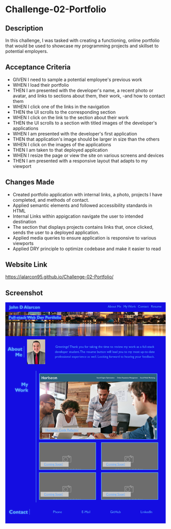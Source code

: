 # Challenge-02-Portfolio

## Description

In this challenge, I was tasked with creating a functioning, online portfolio that would be used to showcase my programming projects and skillset to potential employers.

## Acceptance Criteria

- GIVEN I need to sample a potential employee's previous work
- WHEN I load their portfolio
- THEN I am presented with the developer's name, a recent photo or avatar, and links to sections about them, their work, -and how to contact them
- WHEN I click one of the links in the navigation
- THEN the UI scrolls to the corresponding section
- WHEN I click on the link to the section about their work
- THEN the UI scrolls to a section with titled images of the developer's applications
- WHEN I am presented with the developer's first application
- THEN that application's image should be larger in size than the others
- WHEN I click on the images of the applications
- THEN I am taken to that deployed application
- WHEN I resize the page or view the site on various screens and devices
- THEN I am presented with a responsive layout that adapts to my viewport

## Changes Made

- Created portfolio application with internal links, a photo, projects I have completed, and methods of contact.
- Applied semantic elements and followed accessibility standards in HTML
- Internal Links within appigcation navigate the user to intended destination
- The section that displays projects contains links that, once clicked, sends the user to a deployed application.
- Applied media queries to ensure application is responsive to various viewports
- Applied DRY principle to optimize codebase and make it easier to read 

## Website Link

https://jalarcon95.github.io/Challenge-02-Portfolio/

## Screenshot

![screenshot](/assets/images/challenge-02-portfolio-screenshot.png)